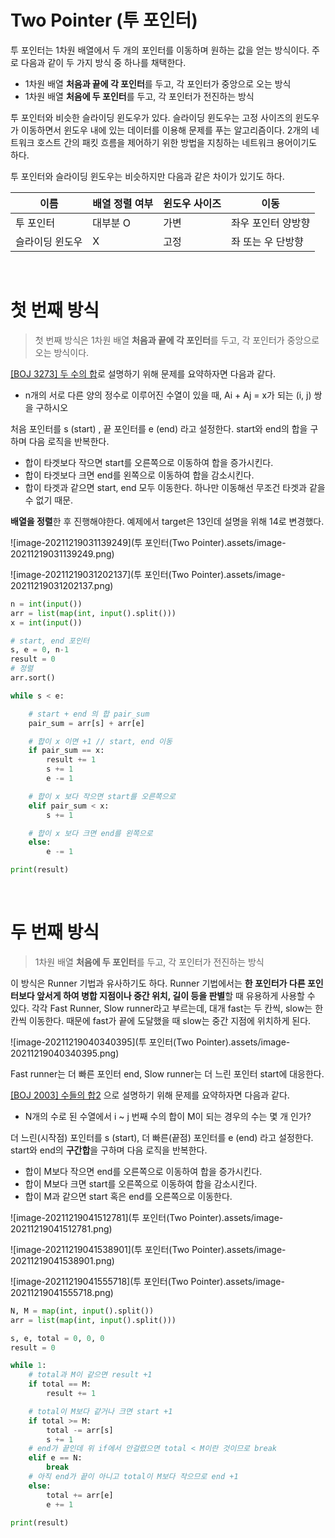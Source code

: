 # Two Pointer (투 포인터)

투 포인터는 1차원 배열에서 두 개의 포인터를 이동하며 원하는 값을 얻는 방식이다. 주로 다음과 같이 두 가지 방식 중 하나를 채택한다.

- 1차원 배열 **처음과 끝에 각 포인터**를 두고, 각 포인터가 중앙으로 오는 방식
- 1차원 배열 **처음에 두 포인터**를 두고, 각 포인터가 전진하는 방식

투 포인터와 비슷한 슬라이딩 윈도우가 있다. 슬라이딩 윈도우는 고정 사이즈의 윈도우가 이동하면서 윈도우 내에 있는 데이터를 이용해 문제를 푸는 알고리즘이다. 2개의 네트워크 호스트 간의 패킷 흐름을 제어하기 위한 방법을 지칭하는 네트워크 용어이기도 하다.

투 포인터와 슬라이딩 윈도우는 비슷하지만 다음과 같은 차이가 있기도 하다.

| 이름            | 배열 정렬 여부 | 윈도우 사이즈 | 이동               |
| --------------- | -------------- | ------------- | ------------------ |
| 투 포인터       | 대부분 O       | 가변          | 좌우 포인터 양방향 |
| 슬라이딩 윈도우 | X              | 고정          | 좌 또는 우 단방향  |

<br/>

# 첫 번째 방식

> 첫 번째 방식은 1차원 배열 **처음과 끝에 각 포인터**를 두고, 각 포인터가 중앙으로 오는 방식이다.

 

[[BOJ 3273] 두 수의 합](https://www.acmicpc.net/problem/3273)로 설명하기 위해 문제를 요약하자면 다음과 같다.

- n개의 서로 다른 양의 정수로 이루어진 수열이 있을 때, Ai + Aj = x가 되는 (i, j) 쌍을 구하시오



처음 포인터를 s (start) , 끝 포인터를 e (end) 라고 설정한다. start와 end의 합을 구하며 다음 로직을 반복한다.

- 합이 타겟보다 작으면 start를 오른쪽으로 이동하여 합을 증가시킨다.
- 합이 타겟보다 크면 end를 왼쪽으로 이동하여 합을 감소시킨다.
- 합이 타겟과 같으면 start, end 모두 이동한다. 하나만 이동해선 무조건 타겟과 같을 수 없기 때문.

**배열을 정렬**한 후 진행해야한다. 예제에서 target은 13인데 설명을 위해 14로 변경했다.

![image-20211219031139249](투 포인터(Two Pointer).assets/image-20211219031139249.png)

![image-20211219031202137](투 포인터(Two Pointer).assets/image-20211219031202137.png)



```python
n = int(input())
arr = list(map(int, input().split()))
x = int(input())

# start, end 포인터
s, e = 0, n-1
result = 0
# 정렬
arr.sort()

while s < e:

    # start + end 의 합 pair_sum
    pair_sum = arr[s] + arr[e]

    # 합이 x 이면 +1 // start, end 이동
    if pair_sum == x:
        result += 1
        s += 1
        e -= 1

    # 합이 x 보다 작으면 start를 오른쪽으로
    elif pair_sum < x:
        s += 1

    # 합이 x 보다 크면 end를 왼쪽으로
    else:
        e -= 1

print(result)
```

<br/>

# 두 번째 방식

> 1차원 배열 **처음에 두 포인터**를 두고, 각 포인터가 전진하는 방식

이 방식은 Runner 기법과 유사하기도 하다. Runner 기법에서는 **한 포인터가 다른 포인터보다 앞서게 하여 병합 지점이나 중간 위치, 길이 등을 판별**할 때 유용하게 사용할 수 있다. 각각 Fast Runner, Slow runner라고 부르는데, 대개 fast는 두 칸씩, slow는 한 칸씩 이동한다. 때문에 fast가 끝에 도달했을 때 slow는 중간 지점에 위치하게 된다.

![image-20211219040340395](투 포인터(Two Pointer).assets/image-20211219040340395.png)

Fast runner는 더 빠른 포인터 end, Slow runner는 더 느린 포인터 start에 대응한다.



[[BOJ 2003] 수들의 합2](https://www.acmicpc.net/problem/2003) 으로 설명하기 위해 문제를 요약하자면 다음과 같다.

- N개의 수로 된 수열에서 i ~ j 번째 수의 합이 M이 되는 경우의 수는 몇 개 인가?



 더 느린(시작점) 포인터를 s (start), 더 빠른(끝점) 포인터를 e (end) 라고 설정한다. start와 end의 **구간합**을 구하며 다음 로직을 반복한다.

- 합이 M보다 작으면 end를 오른쪽으로 이동하여 합을 증가시킨다.
- 합이 M보다 크면 start를 오른쪽으로 이동하여 합을 감소시킨다.
- 합이 M과 같으면 start 혹은 end를 오른쪽으로 이동한다.



![image-20211219041512781](투 포인터(Two Pointer).assets/image-20211219041512781.png)

![image-20211219041538901](투 포인터(Two Pointer).assets/image-20211219041538901.png)

![image-20211219041555718](투 포인터(Two Pointer).assets/image-20211219041555718.png)

```python
N, M = map(int, input().split())
arr = list(map(int, input().split()))

s, e, total = 0, 0, 0
result = 0

while 1:
    # total과 M이 같으면 result +1
    if total == M:
        result += 1

    # total이 M보다 같거나 크면 start +1
    if total >= M:
        total -= arr[s]
        s += 1
    # end가 끝인데 위 if에서 안걸렸으면 total < M이란 것이므로 break
    elif e == N:
        break
    # 아직 end가 끝이 아니고 total이 M보다 작으므로 end +1
    else:
        total += arr[e]
        e += 1

print(result)
```


